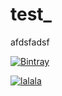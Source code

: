 # test_

afdsfadsf

[![Bintray](https://img.shields.io/bintray/v/asciidoctor/maven/asciidoctorj.svg?maxAge=2592000)](https://bintray.com/asciidoctor/maven/asciidoctorj)

[![lalala](https://img.shields.io/bintray/v/asciidoctor/maven/asciidoctorj.svg?maxAge=2592000)](https://www.naver.com/)

